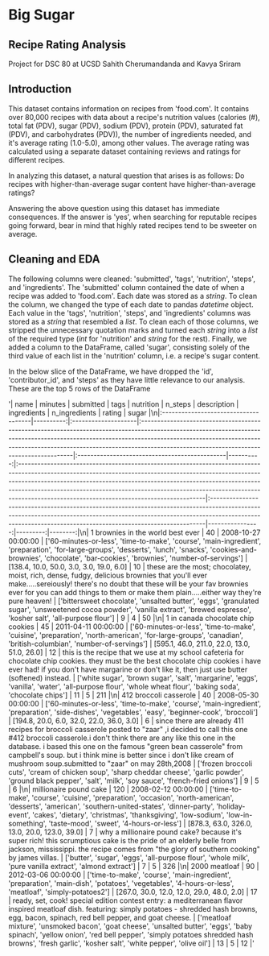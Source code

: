 # Big Sugar
## Recipe Rating Analysis
Project for DSC 80 at UCSD
Sahith Cherumandanda and Kavya Sriram

## Introduction
This dataset contains information on recipes from 'food.com'. It contains over 80,000 recipes with data about a recipe's nutrition values (calories (#), total fat (PDV), sugar (PDV), sodium (PDV), protein (PDV), saturated fat (PDV), and carbohydrates (PDV)), the number of ingredients needed, and it's average rating (1.0-5.0), among other values. The average rating was calculated using a separate dataset containing reviews and ratings for different recipes. 

In analyzing this dataset, a natural question that arises is as follows: Do recipes with higher-than-average sugar content have higher-than-average ratings?

Answering the above question using this dataset has immediate consequences. If the answer is 'yes', when searching for reputable recipes going forward, bear in mind that highly rated recipes tend to be sweeter on average.

## Cleaning and EDA
The following columns were cleaned: 'submitted', 'tags', 'nutrition', 'steps', and 'ingredients'. The 'submitted' column contained the date of when a recipe was added to 'food.com'. Each date was stored as a *string*. To clean the column, we changed the type of each date to pandas *datetime* object. Each value in the 'tags', 'nutrition', 'steps', and 'ingredients' columns was stored as a *string* that resembled a *list*. To clean each of those columns, we stripped the unnecessary quotation marks and turned each *string* into a *list* of the required type (*int* for 'nutrition' and *string* for the rest). Finally, we added a column to the DataFrame, called 'sugar', consisting solely of the third value of each list in the 'nutrition' column, i.e. a recipe's sugar content.

In the below slice of the DataFrame, we have dropped the 'id', 'contributor_id', and 'steps' as they have little relevance to our analysis. These are the top 5 rows of the DataFrame


'| name                                 |   minutes | submitted           | tags                                                                                                                                                                                                                                                                                               | nutrition                                     |   n_steps | description                                                                                                                                                                                                                                                                                                                                                                       | ingredients                                                                                                                                                                                                                             |   n_ingredients |   rating |   sugar |\n|:-------------------------------------|----------:|:--------------------|:---------------------------------------------------------------------------------------------------------------------------------------------------------------------------------------------------------------------------------------------------------------------------------------------------|:----------------------------------------------|----------:|:----------------------------------------------------------------------------------------------------------------------------------------------------------------------------------------------------------------------------------------------------------------------------------------------------------------------------------------------------------------------------------|:----------------------------------------------------------------------------------------------------------------------------------------------------------------------------------------------------------------------------------------|----------------:|---------:|--------:|\n| 1 brownies in the world    best ever |        40 | 2008-10-27 00:00:00 | [\'60-minutes-or-less\', \'time-to-make\', \'course\', \'main-ingredient\', \'preparation\', \'for-large-groups\', \'desserts\', \'lunch\', \'snacks\', \'cookies-and-brownies\', \'chocolate\', \'bar-cookies\', \'brownies\', \'number-of-servings\']                                                                        | [138.4, 10.0, 50.0, 3.0, 3.0, 19.0, 6.0]      |        10 | these are the most; chocolatey, moist, rich, dense, fudgy, delicious brownies that you\'ll ever make.....sereiously! there\'s no doubt that these will be your fav brownies ever for you can add things to them or make them plain.....either way they\'re pure heaven!                                                                                                              | [\'bittersweet chocolate\', \'unsalted butter\', \'eggs\', \'granulated sugar\', \'unsweetened cocoa powder\', \'vanilla extract\', \'brewed espresso\', \'kosher salt\', \'all-purpose flour\']                                                          |               9 |        4 |      50 |\n| 1 in canada chocolate chip cookies   |        45 | 2011-04-11 00:00:00 | [\'60-minutes-or-less\', \'time-to-make\', \'cuisine\', \'preparation\', \'north-american\', \'for-large-groups\', \'canadian\', \'british-columbian\', \'number-of-servings\']                                                                                                                                      | [595.1, 46.0, 211.0, 22.0, 13.0, 51.0, 26.0]  |        12 | this is the recipe that we use at my school cafeteria for chocolate chip cookies. they must be the best chocolate chip cookies i have ever had! if you don\'t have margarine or don\'t like it, then just use butter (softened) instead.                                                                                                                                            | [\'white sugar\', \'brown sugar\', \'salt\', \'margarine\', \'eggs\', \'vanilla\', \'water\', \'all-purpose flour\', \'whole wheat flour\', \'baking soda\', \'chocolate chips\']                                                                             |              11 |        5 |     211 |\n| 412 broccoli casserole               |        40 | 2008-05-30 00:00:00 | [\'60-minutes-or-less\', \'time-to-make\', \'course\', \'main-ingredient\', \'preparation\', \'side-dishes\', \'vegetables\', \'easy\', \'beginner-cook\', \'broccoli\']                                                                                                                                               | [194.8, 20.0, 6.0, 32.0, 22.0, 36.0, 3.0]     |         6 | since there are already 411 recipes for broccoli casserole posted to "zaar" ,i decided to call this one  #412 broccoli casserole.i don\'t think there are any like this one in the database. i based this one on the famous "green bean casserole" from campbell\'s soup. but i think mine is better since i don\'t like cream of mushroom soup.submitted to "zaar" on may 28th,2008 | [\'frozen broccoli cuts\', \'cream of chicken soup\', \'sharp cheddar cheese\', \'garlic powder\', \'ground black pepper\', \'salt\', \'milk\', \'soy sauce\', \'french-fried onions\']                                                                   |               9 |        5 |       6 |\n| millionaire pound cake               |       120 | 2008-02-12 00:00:00 | [\'time-to-make\', \'course\', \'cuisine\', \'preparation\', \'occasion\', \'north-american\', \'desserts\', \'american\', \'southern-united-states\', \'dinner-party\', \'holiday-event\', \'cakes\', \'dietary\', \'christmas\', \'thanksgiving\', \'low-sodium\', \'low-in-something\', \'taste-mood\', \'sweet\', \'4-hours-or-less\'] | [878.3, 63.0, 326.0, 13.0, 20.0, 123.0, 39.0] |         7 | why a millionaire pound cake?  because it\'s super rich!  this scrumptious cake is the pride of an elderly belle from jackson, mississippi.  the recipe comes from "the glory of southern cooking" by james villas.                                                                                                                                                                | [\'butter\', \'sugar\', \'eggs\', \'all-purpose flour\', \'whole milk\', \'pure vanilla extract\', \'almond extract\']                                                                                                                                |               7 |        5 |     326 |\n| 2000 meatloaf                        |        90 | 2012-03-06 00:00:00 | [\'time-to-make\', \'course\', \'main-ingredient\', \'preparation\', \'main-dish\', \'potatoes\', \'vegetables\', \'4-hours-or-less\', \'meatloaf\', \'simply-potatoes2\']                                                                                                                                             | [267.0, 30.0, 12.0, 12.0, 29.0, 48.0, 2.0]    |        17 | ready, set, cook! special edition contest entry: a mediterranean flavor inspired meatloaf dish. featuring: simply potatoes - shredded hash browns, egg, bacon, spinach, red bell pepper, and goat cheese.                                                                                                                                                                         | [\'meatloaf mixture\', \'unsmoked bacon\', \'goat cheese\', \'unsalted butter\', \'eggs\', \'baby spinach\', \'yellow onion\', \'red bell pepper\', \'simply potatoes shredded hash browns\', \'fresh garlic\', \'kosher salt\', \'white pepper\', \'olive oil\'] |              13 |        5 |      12 |'
